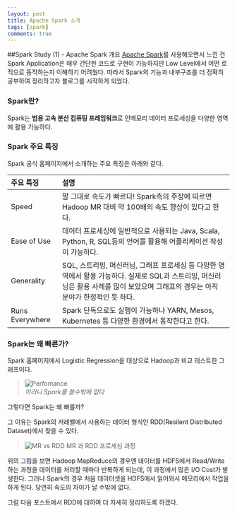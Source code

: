 ```yaml
---
layout: post
title: Apache Spark 소개
tags: [spark]
comments: true
---
```



##Spark Study (1) - Apache Spark 개요
[Apache Spark](http://spark.apache.org//)를 사용해오면서 느낀 건 Spark Application은 매우 간단한 코드로 구현이 가능하지만 Low Level에서 어떤 로직으로 동작하는지 이해하기 어려웠다.
따라서 Spark의 기능과 내부구조를 더 정확히 공부하여 정리하고자 블로그를 시작하게 되었다.

### Spark란?
Spark는 **범용 고속 분산 컴퓨팅 프레임워크**로 인메모리 데이터 프로세싱을 다양한 영역에 활용 가능하다.

### Spark 주요 특징
Spark 공식 홈페이지에서 소개하는 주요 특징은 아래와 같다.

| 주요 특징 | 설명 |
| :---- |:--- |
| Speed | 말 그대로 속도가 빠르다! Spark측의 주장에 따르면 Hadoop MR 대비 약 100배의 속도 향상이 있다고 한다. |
| Ease of Use | 데이터 프로세싱에 일반적으로 사용되는 Java, Scala, Python, R, SQL등의 언어를 활용해 어플리케이션 작성이 가능하다. | 
| Generality | SQL, 스트리밍, 머신러닝, 그래프 프로세싱 등 다양한 영역에서 활용 가능하다. 실제로 SQL과 스트리밍, 머신러닝은 활용 사례를 많이 보았으며 그래프의 경우는 아직 분야가 한정적인 듯 하다. |
| Runs Everywhere | Spark 단독으로도 실행이 가능하나 YARN, Mesos, Kubernetes 등 다양한 환경에서 동작한다고 한다. |

### Spark는 왜 빠른가?
Spark 홈페이지에서 Logistic Regression을 대상으로 Hadoop과 비교 테스트한 그래프이다.

>![Perfomance](https://spark.apache.org/images/logistic-regression.png)\
>*이러니 Spark를 쓸수밖에 없다*
 
그렇다면 Spark는 왜 빠를까?

그 이유는 Spark의 저레벨에서 사용하는 데이터 형식인 RDD(Resilent Distributed Dataset)에서 찾을 수 있다.

>![MR vs RDD](http://www.lab41.org/wp-content/uploads/2016/02/Screen-Shot-2016-02-01-at-2.16.29-PM.png)
> MR 과 RDD 프로세싱 과정 

위의 그림을 보면 Hadoop MapReduce의 경우엔 데이터를 HDFS에서 Read/Write하는 과정을 데이터를 처리할 때마다 반복하게 되는데, 이 과정에서 많은 I/O Cost가 발생한다.
그러나 Spark의 경우 처음 데이터셋을 HDFS에서 읽어와서 메모리에서 작업을 하게 된다. 당연히 속도의 차이가 날 수밖에 없다.

그럼 다음 포스트에서 RDD에 대하여 더 자세히 정리하도록 하겠다.

